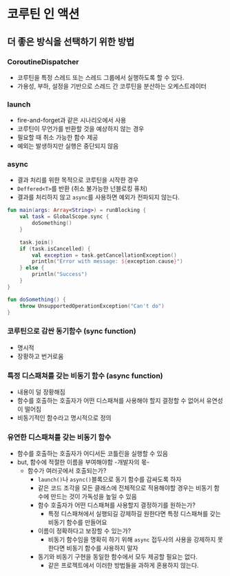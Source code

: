 # 코루틴 인 액션
## 더 좋은 방식을 선택하기 위한 방법
### CoroutineDispatcher
* 코루틴을 특정 스레드 또는 스레드 그룹에서 실행하도록 할 수 있다.
* 가용성, 부하, 설정을 기반으로 스레드 간 코루틴을 분산하는 오케스트레이터
### launch
* fire-and-forget과 같은 시나리오에서 사용
* 코루틴이 무언가를 반환할 것을 예상하지 않는 경우
* 필요할 때 취소 가능한 함수 제공
* 예외는 발생하지만 실행은 중단되지 않음
### async
* 결과 처리를 위한 목적으로 코루틴을 시작한 경우
* `Deffered<T>`를 반환 (취소 불가능한 넌블로킹 퓨처)
* 결과를 처리하지 않고 `async`를 사용하면 예외가 전파되지 않는다.
```kotlin
fun main(args: Array<String>) = runBlocking {
    val task = GlobalScope.sync {
        doSomething()
    }
    
    task.join()
    if (task.isCancelled) {
        val exception = task.getCancellationException()
        println("Error with message: ${exception.cause}")
    } else {
        println("Success")
    }
}

fun doSomething() {
    throw UnsupportedOperationException("Can't do")
}
```
### 코루틴으로 감싼 동기함수 (sync function)
* 명시적
* 장황하고 번거로움
### 특정 디스패쳐를 갖는 비동기 함수 (async function)
* 내용이 덜 장황해짐
* 함수를 호출하는 호출자가 어떤 디스패쳐를 사용해야 할지 결정할 수 없어서 유연성이 떨어짐 
* 비동기적인 함수라고 명시적으로 정의 
### 유연한 디스패쳐를 갖는 비동기 함수
* 함수를 호출하는 호출자가 어디서든 코틀린을 실행할 수 있음
* but, 함수에 적절한 이름을 부여해야함 -개발자의 몫- 
    * 함수가 여러곳에서 호출되는가?
      * `launch()`나 `async()`블록으로 동기 함수를 감싸도록 하자
      * 같은 코드 조각을 모든 클래스에 전체적으로 적용해야할 경우는 비동기 함수에 만드는 것이 가독성을 높일 수 있음
      * 함수 호출자가 어떤 디스패쳐를 사용할지 결정하기를 원하는가?
        * 특정 디스패쳐에서 실행되길 강제하길 원한다면 특정 디스패쳐를 갖는 비동기 함수를 만들어요
      * 이름이 정확하다고 보장할 수 있는가?
        * 비동기 함수임을 명확히 하기 위해 `async` 접두사의 사용을 강제하지 못한다면 비동기 함수를 사용하지 말자 
      * 동기와 비동기 구현을 동일한 함수에서 모두 제공할 필요는 없다.
        * 같은 프로젝트에서 이러한 방법들을 과하게 혼용하지 않는다.